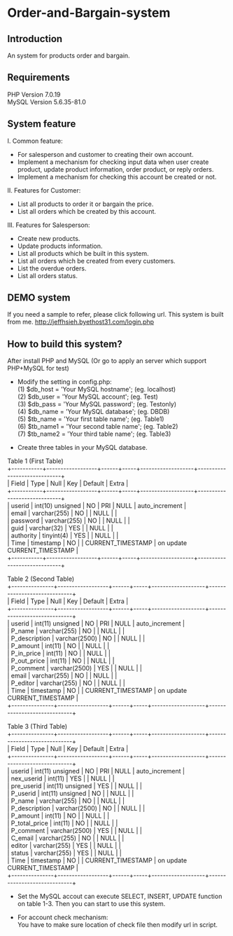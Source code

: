 # Order-and-Bargain-system

## Introduction

An system for products order and bargain.

## Requirements

PHP Version 7.0.19  
MySQL Version 5.6.35-81.0

## System feature
I. Common feature:  
- For salesperson and customer to creating their own account.   
- Implement a mechanism for checking input data when user create product, update product information, order product, or reply orders.   
- Implement a mechanism for checking this account be created or not.

II. Features for Customer:  
- List all products to order it or bargain the price.   
- List all orders which be created by this account.   

III. Features for Salesperson:    
- Create new products.    
- Update products information.    
- List all products which be built in this system.    
- List all orders which be created from every customers.    
- List the overdue orders.
- List all orders status.

## DEMO system

If you need a sample to refer, please click following url. This system is built from me.
http://jeffhsieh.byethost31.com/login.php

## How to build this system?

After install PHP and MySQL (Or go to apply an server which support PHP+MySQL for test) 
- Modify the setting in config.php:   
  (1) $db_host = 'Your MySQL hostname';     (eg. localhost)   
  (2) $db_user = 'Your MySQL account';      (eg. Test)    
  (3) $db_pass = 'Your MySQL password';     (eg. Testonly)  
  (4) $db_name = 'Your MySQL database';     (eg. DBDB)  
  (5) $tb_name = 'Your first table name';   (eg. Table1)  
  (6) $tb_name1 = 'Your second table name'; (eg. Table2)  
  (7) $tb_name2 = 'Your third table name';  (eg. Table3)  

- Create three tables in your MySQL database.   

Table 1 (First Table)       
+-----------+------------------+------+-----+-------------------+-----------------------------+   
| Field     | Type             | Null | Key | Default           | Extra                       |   
+-----------+------------------+------+-----+-------------------+-----------------------------+   
| userid    | int(10) unsigned | NO   | PRI | NULL              | auto_increment              |   
| email     | varchar(255)     | NO   |     | NULL              |                             |   
| password  | varchar(255)     | NO   |     | NULL              |                             |   
| guid      | varchar(32)      | YES  |     | NULL              |                             |   
| authority | tinyint(4)       | YES  |     | NULL              |                             |   
| Time      | timestamp        | NO   |     | CURRENT_TIMESTAMP | on update CURRENT_TIMESTAMP |   
+-----------+------------------+------+-----+-------------------+-----------------------------+     

Table 2 (Second Table)         
+---------------+------------------+------+-----+-------------------+-----------------------------+   
| Field         | Type             | Null | Key | Default           | Extra                       |   
+---------------+------------------+------+-----+-------------------+-----------------------------+   
| userid        | int(11) unsigned | NO   | PRI | NULL              | auto_increment              |   
| P_name        | varchar(255)     | NO   |     | NULL              |                             |   
| P_description | varchar(2500)    | NO   |     | NULL              |                             |   
| P_amount      | int(11)          | NO   |     | NULL              |                             |   
| P_in_price    | int(11)          | NO   |     | NULL              |                             |   
| P_out_price   | int(11)          | NO   |     | NULL              |                             |   
| P_comment     | varchar(2500)    | YES  |     | NULL              |                             |   
| email         | varchar(255)     | NO   |     | NULL              |                             |   
| P_editor      | varchar(255)     | NO   |     | NULL              |                             |   
| Time          | timestamp        | NO   |     | CURRENT_TIMESTAMP | on update CURRENT_TIMESTAMP |   
+---------------+------------------+------+-----+-------------------+-----------------------------+     
 
Table 3 (Third Table)      
+---------------+------------------+------+-----+-------------------+-----------------------------+   
| Field         | Type             | Null | Key | Default           | Extra                       |   
+---------------+------------------+------+-----+-------------------+-----------------------------+   
| userid        | int(11) unsigned | NO   | PRI | NULL              | auto_increment              |   
| nex_userid    | int(11)          | YES  |     | NULL              |                             |   
| pre_userid    | int(11) unsigned | YES  |     | NULL              |                             |   
| P_userid      | int(11) unsigned | NO   |     | NULL              |                             |   
| P_name        | varchar(255)     | NO   |     | NULL              |                             |   
| P_description | varchar(2500)    | NO   |     | NULL              |                             |   
| P_amount      | int(11)          | NO   |     | NULL              |                             |   
| P_total_price | int(11)          | NO   |     | NULL              |                             |   
| P_comment     | varchar(2500)    | YES  |     | NULL              |                             |   
| C_email       | varchar(255)     | NO   |     | NULL              |                             |   
| editor        | varchar(255)     | YES  |     | NULL              |                             |   
| status        | varchar(255)     | YES  |     | NULL              |                             |   
| Time          | timestamp        | NO   |     | CURRENT_TIMESTAMP | on update CURRENT_TIMESTAMP |   
+---------------+------------------+------+-----+-------------------+-----------------------------+   

- Set the MySQL accout can execute SELECT, INSERT, UPDATE function on table 1-3.
Then you can start to use this system.

- For account check mechanism:    
  You have to make sure location of check file then modify url in script.

